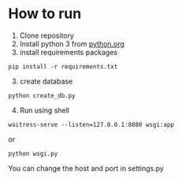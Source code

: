 # How to run

1. Clone repository
2. Install python 3 from [python.org](https://www.python.org/)
3. install requirements packages
 ```
 pip install -r requirements.txt
 ```
3. create database
 ```
 python create_db.py
 ```
4. Run using shell
 ```
 waitress-serve --listen=127.0.0.1:8080 wsgi:app      
 ```
   or
 ```
 python wsgi.py
 ```
You can change the host and port in settings.py